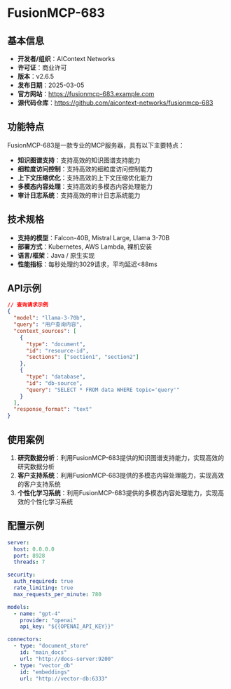 # FusionMCP-683

## 基本信息

- **开发者/组织**：AIContext Networks
- **许可证**：商业许可
- **版本**：v2.6.5
- **发布日期**：2025-03-05
- **官方网站**：https://fusionmcp-683.example.com
- **源代码仓库**：https://github.com/aicontext-networks/fusionmcp-683

## 功能特点

FusionMCP-683是一款专业的MCP服务器，具有以下主要特点：

- **知识图谱支持**：支持高效的知识图谱支持能力
- **细粒度访问控制**：支持高效的细粒度访问控制能力
- **上下文压缩优化**：支持高效的上下文压缩优化能力
- **多模态内容处理**：支持高效的多模态内容处理能力
- **审计日志系统**：支持高效的审计日志系统能力


## 技术规格

- **支持的模型**：Falcon-40B, Mistral Large, Llama 3-70B
- **部署方式**：Kubernetes, AWS Lambda, 裸机安装
- **语言/框架**：Java / 原生实现
- **性能指标**：每秒处理约3029请求，平均延迟<88ms

## API示例

```json
// 查询请求示例
{
  "model": "llama-3-70b",
  "query": "用户查询内容",
  "context_sources": [
    {
      "type": "document",
      "id": "resource-id",
      "sections": ["section1", "section2"]
    },
    {
      "type": "database",
      "id": "db-source",
      "query": "SELECT * FROM data WHERE topic='query'"
    }
  ],
  "response_format": "text"
}
```

## 使用案例

1. **研究数据分析**：利用FusionMCP-683提供的知识图谱支持能力，实现高效的研究数据分析
2. **客户支持系统**：利用FusionMCP-683提供的多模态内容处理能力，实现高效的客户支持系统
3. **个性化学习系统**：利用FusionMCP-683提供的多模态内容处理能力，实现高效的个性化学习系统


## 配置示例

```yaml
server:
  host: 0.0.0.0
  port: 8928
  threads: 7

security:
  auth_required: true
  rate_limiting: true
  max_requests_per_minute: 780

models:
  - name: "gpt-4"
    provider: "openai"
    api_key: "${{OPENAI_API_KEY}}"

connectors:
  - type: "document_store"
    id: "main_docs"
    url: "http://docs-server:9200"
  - type: "vector_db"
    id: "embeddings"
    url: "http://vector-db:6333"
```
